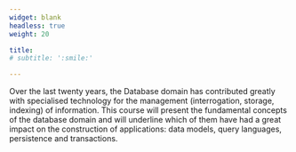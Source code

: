 ```yaml
---
widget: blank
headless: true
weight: 20

title:
# subtitle: ':smile:'

---
```


Over the last twenty years, the Database domain has contributed greatly with specialised technology for the management (interrogation, storage, indexing) of information. This course will present the fundamental concepts of the database domain and will underline which of them have had a great impact on the construction of applications: data models, query languages, persistence and transactions.
